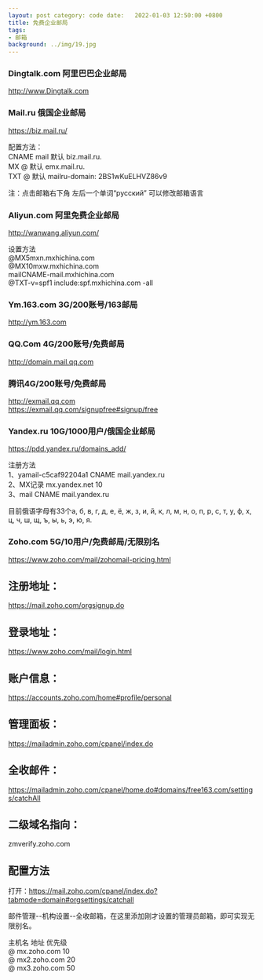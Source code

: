 ```yaml
---
layout: post category: code date:   2022-01-03 12:50:00 +0800
title: 免费企业邮局
tags:
- 邮箱
background: ../img/19.jpg
---
```



### Dingtalk.com 阿里巴巴企业邮局
http://www.Dingtalk.com

### Mail.ru 俄国企业邮局
https://biz.mail.ru/

配置方法：<br>
CNAME mail 默认 biz.mail.ru.<br>
MX @ 默认 emx.mail.ru.<br>
TXT @ 默认 mailru-domain: 2BS1wKuELHVZ86v9<br>

注：点击邮箱右下角 左后一个单词“русский” 可以修改邮箱语言<br>

### Aliyun.com 阿里免费企业邮局
http://wanwang.aliyun.com/

设置方法<br>
@MX5mxn.mxhichina.com<br>
@MX10mxw.mxhichina.com<br>
mailCNAME-mail.mxhichina.com<br>
@TXT-v=spf1 include:spf.mxhichina.com -all<br>

### Ym.163.com 3G/200账号/163邮局
http://ym.163.com


### QQ.Com 4G/200账号/免费邮局
http://domain.mail.qq.com

### 腾讯4G/200账号/免费邮局
http://exmail.qq.com<br>
https://exmail.qq.com/signupfree#signup/free

### Yandex.ru 10G/1000用户/俄国企业邮局
https://pdd.yandex.ru/domains_add/

注册方法<br>
1、yamail-c5caf92204a1 CNAME mail.yandex.ru<br>
2、MX记录 mx.yandex.net 10<br>
3、mail CNAME mail.yandex.ru<br>

目前俄语字母有33个а, б, в, г, д, е, ё, ж, з, и, й, к, л, м, н, о, п, р, с, т, у, ф, х, ц, ч, ш, щ, ъ, ы, ь, э, ю, я.<br>


### Zoho.com 5G/10用户/免费邮局/无限别名


https://www.zoho.com/mail/zohomail-pricing.html<br>
## 注册地址：
https://mail.zoho.com/orgsignup.do<br>
## 登录地址：
https://www.zoho.com/mail/login.html<br>
## 账户信息：
https://accounts.zoho.com/home#profile/personal<br>
## 管理面板：
https://mailadmin.zoho.com/cpanel/index.do<br>
## 全收邮件：
https://mailadmin.zoho.com/cpanel/home.do#domains/free163.com/settings/catchAll<br>
## 二级域名指向：
zmverify.zoho.com<br>

## 配置方法
打开：https://mail.zoho.com/cpanel/index.do?tabmode=domain#orgsettings/catchall

邮件管理--机构设置--全收邮箱，在这里添加刚才设置的管理员邮箱，即可实现无限别名。

主机名	地址	优先级<br>
@	mx.zoho.com	10<br>
@	mx2.zoho.com	20<br>
@	mx3.zoho.com	50<br>
